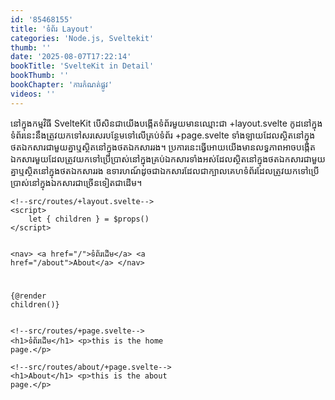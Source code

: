 ```yaml
---
id: '85468155'
title: 'ទំព័រ Layout'
categories: 'Node.js, Sveltekit'
thumb: ''
date: '2025-08-07T17:22:14'
bookTitle: 'SvelteKit in Detail'
bookThumb: ''
bookChapter: 'ការកំណត់​ផ្លូវ'
videos: ''
---
```

<p>នៅ​ក្នុង​កម្មវិធី SvelteKit បើ​សិន​ជា​យើង​បង្កើត​ទំព័រ​មួយ​មាន​ឈ្មោះ​ជា +layout.svelte កូដ​នៅ​ក្នុង​ទំព័រ​នេះ​នឹង​ត្រូវ​យក​ទៅ​សរសេរ​បន្ថែម​ទៅ​លើ​គ្រប់​​ទំព័រ +page.svelte ទាំងឡាយ​ដែល​ស្ថិត​នៅ​ក្នុង​ថត​ឯកសារ​ជាមួយ​គ្នា​ឬស្ថិត​នៅ​ក្នុង​ថត​ឯកសារ​រង។ ប្រការ​នេះ​ធ្វើអោយ​យើង​មាន​លទ្ធភាព​អាចបង្កើត​ឯកសារ​មួយ​​ដែល​ត្រូវ​យក​ទៅ​ប្រើប្រាស់​នៅ​ក្នុង​គ្រប់​ឯកសារ​ទាំងអស់​ដែល​ស្ថិត​នៅ​ក្នុង​ថត​ឯកសារ​ជាមួយ​គ្នា​ឬ​ស្ថិត​នៅ​​ក្នុង​ថតឯកសារ​រង​ ឧទារហណ៍​ដូច​ជា​ឯកសារ​ដែល​​ជា​ក្បាល​គេហទំព័រ​ដែល​ត្រូវ​យក​ទៅ​​ប្រើប្រាស់​នៅ​ក្នុង​ឯកសារ​ជា​ច្រើន​ទៀត​​ជាដើម​​។​</p><pre><code class="svelte">&lt;!--src/routes/+layout.svelte--&gt;
&lt;script&gt;
    let { children } = $props()
&lt;/script&gt;

&lt;nav&gt;
    &lt;a href="/"&gt;ទំព័រ​ដើម&lt;/a&gt;
    &lt;a href="/about"&gt;About&lt;/a&gt;
&lt;/nav&gt;

{@render children()}</code></pre><pre><code class="svelte">&lt;!--src/routes/+page.svelte--&gt;
&lt;h1&gt;ទំព័រដើម&lt;/h1&gt;
&lt;p&gt;this is the home page.&lt;/p&gt;</code></pre><pre><code class="svelte">&lt;!--src/routes/about/+page.svelte--&gt;
&lt;h1&gt;About&lt;/h1&gt;
&lt;p&gt;this is the about page.&lt;/p&gt;</code></pre>